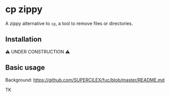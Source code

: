 # cp zippy

A zippy alternative to `cp`, a tool to remove files or directories.

## Installation

⚠ UNDER CONSTRUCTION ⚠

## Basic usage

Background: https://github.com/SUPERCILEX/fuc/blob/master/README.md

TK
